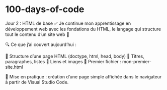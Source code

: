 # 100-days-of-code

Jour 2 : HTML de base ✅
Je continue mon apprentissage en développement web avec les fondations du HTML, le langage qui structure tout le contenu d’un site web 🧱

🔍 Ce que j’ai couvert aujourd’hui :

📌 Structure d’une page HTML (doctype, html, head, body)
📌 Titres, paragraphes, listes
📌 Liens et images
📌 Premier fichier : mon-premier-site.html

🧪 Mise en pratique : création d’une page simple affichée dans le navigateur à partir de Visual Studio Code.

